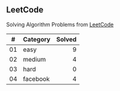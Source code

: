 ## LeetCode

Solving Algorithm Problems from [LeetCode](https://leetcode.com/)

| #  |    Category    | Solved |
|:--:|:---------------|-------:|
| 01 |      easy      |   9   |
| 02 |     medium     |   4   |
| 03 |      hard      |   0   |
| 04 |    facebook    |   4   |
